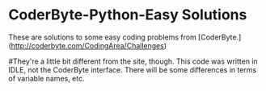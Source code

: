 # CoderByte-Python-Easy Solutions
These are solutions to some easy coding problems from [CoderByte.] (http://coderbyte.com/CodingArea/Challenges)

#They're a little bit different from the site, though.
This code was written in IDLE, not the CoderByte interface. 
There will be some differences in terms of variable names, etc.
